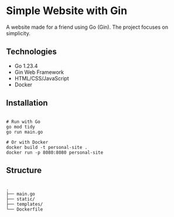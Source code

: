 # Simple Website with Gin

A website made for a friend using Go (Gin). The project focuses on simplicity.

## Technologies

- Go 1.23.4
- Gin Web Framework
- HTML/CSS/JavaScript
- Docker

## Installation

```

# Run with Go
go mod tidy
go run main.go

# Or with Docker
docker build -t personal-site .
docker run -p 8080:8080 personal-site
```

## Structure

```

.
├── main.go
├── static/
├── templates/
└── Dockerfile
```
